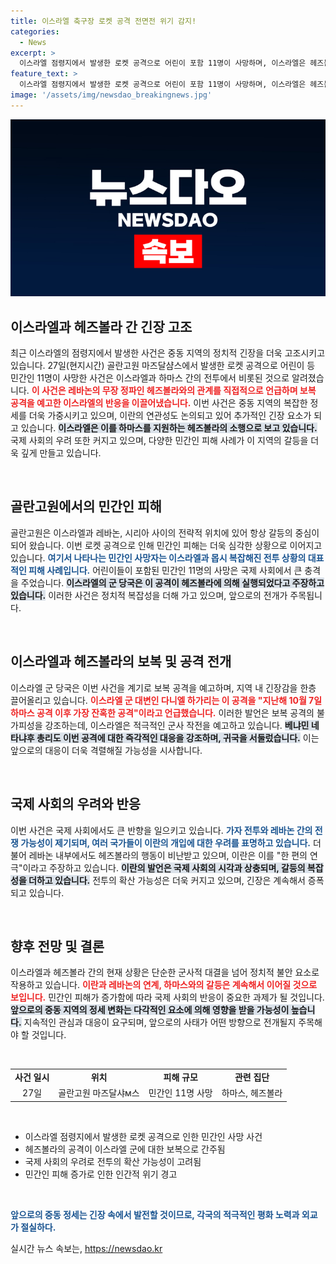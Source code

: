 ```yaml
---
title: 이스라엘 축구장 로켓 공격 전면전 위기 감지!
categories:
  - News
excerpt: >
  이스라엘 점령지에서 발생한 로켓 공격으로 어린이 포함 11명이 사망하며, 이스라엘은 헤즈볼라에 대한 보복을 예고했습니다. 지역 전쟁 확산 우려가 커지는 가운데, 국제 사회의 긴장감이 고조되고 있습니다. 클릭해 자세한 소식을 확인하세요!
feature_text: >
  이스라엘 점령지에서 발생한 로켓 공격으로 어린이 포함 11명이 사망하며, 이스라엘은 헤즈볼라에 대한 보복을 예고했습니다. 지역 전쟁 확산 우려가 커지는 가운데, 국제 사회의 긴장감이 고조되고 있습니다. 클릭해 자세한 소식을 확인하세요!
image: '/assets/img/newsdao_breakingnews.jpg'
---
```


<p><img src="/assets/img/newsdao_breakingnews.jpg" alt="bookingtag 속보" /></p>

<h2 data-ke-size="size26">이스라엘과 헤즈볼라 간 긴장 고조</h2>

<p data-ke-size="size16">최근 이스라엘의 점령지에서 발생한 사건은 중동 지역의 정치적 긴장을 더욱 고조시키고 있습니다. 27일(현지시간) 골란고원 마즈달샴스에서 발생한 로켓 공격으로 어린이 등 민간인 11명이 사망한 사건은 이스라엘과 하마스 간의 전투에서 비롯된 것으로 알려졌습니다. <b><span style="color: #ee2323;">이 사건은 레바논의 무장 정파인 헤즈볼라와의 관계를 직접적으로 언급하며 보복 공격을 예고한 이스라엘의 반응을 이끌어냈습니다.</span></b> 이번 사건은 중동 지역의 복잡한 정세를 더욱 가중시키고 있으며, 이란의 연관성도 논의되고 있어 추가적인 긴장 요소가 되고 있습니다. <b><span style="background-color: #21538527;">이스라엘은 이를 하마스를 지원하는 헤즈볼라의 소행으로 보고 있습니다.</span></b> 국제 사회의 우려 또한 커지고 있으며, 다양한 민간인 피해 사례가 이 지역의 갈등을 더욱 깊게 만들고 있습니다.</p>

<p data-ke-size="size16">&nbsp;</p>

<h2 data-ke-size="size26">골란고원에서의 민간인 피해</h2>

<p data-ke-size="size16">골란고원은 이스라엘과 레바논, 시리아 사이의 전략적 위치에 있어 항상 갈등의 중심이 되어 왔습니다. 이번 로켓 공격으로 인해 민간인 피해는 더욱 심각한 상황으로 이어지고 있습니다. <b><span style="color: #1a5490;">여기서 나타나는 민간인 사망자는 이스라엘과 몹시 복잡해진 전투 상황의 대표적인 피해 사례입니다.</span></b> 어린이들이 포함된 민간인 11명의 사망은 국제 사회에서 큰 충격을 주었습니다. <b><span style="background-color: #21538527;">이스라엘의 군 당국은 이 공격이 헤즈볼라에 의해 실행되었다고 주장하고 있습니다.</span></b> 이러한 사건은 정치적 복잡성을 더해 가고 있으며, 앞으로의 전개가 주목됩니다.</p>

<p data-ke-size="size16">&nbsp;</p>

<h2 data-ke-size="size26">이스라엘과 헤즈볼라의 보복 및 공격 전개</h2>

<p data-ke-size="size16">이스라엘 군 당국은 이번 사건을 계기로 보복 공격을 예고하며, 지역 내 긴장감을 한층 끌어올리고 있습니다. <b><span style="color: #ee2323;">이스라엘 군 대변인 다니엘 하가리는 이 공격을 "지난해 10월 7일 하마스 공격 이후 가장 잔혹한 공격"이라고 언급했습니다.</span></b> 이러한 발언은 보복 공격의 불가피성을 강조하는데, 이스라엘은 적극적인 군사 작전을 예고하고 있습니다. <b><span style="background-color: #21538527;">베냐민 네타냐후 총리도 이번 공격에 대한 즉각적인 대응을 강조하며, 귀국을 서둘렀습니다.</span></b> 이는 앞으로의 대응이 더욱 격렬해질 가능성을 시사합니다.</p>

<p data-ke-size="size16">&nbsp;</p>

<h2 data-ke-size="size26">국제 사회의 우려와 반응</h2>

<p data-ke-size="size16">이번 사건은 국제 사회에서도 큰 반향을 일으키고 있습니다. <b><span style="color: #1a5490;">가자 전투와 레바논 간의 전쟁 가능성이 제기되며, 여러 국가들이 이란의 개입에 대한 우려를 표명하고 있습니다.</span></b> 더불어 레바논 내부에서도 헤즈볼라의 행동이 비난받고 있으며, 이란은 이를 "한 편의 연극"이라고 주장하고 있습니다. <b><span style="background-color: #21538527;">이란의 발언은 국제 사회의 시각과 상충되며, 갈등의 복잡성을 더하고 있습니다.</span></b> 전투의 확산 가능성은 더욱 커지고 있으며, 긴장은 계속해서 증폭되고 있습니다.</p>

<p data-ke-size="size16">&nbsp;</p>

<h2 data-ke-size="size26">향후 전망 및 결론</h2>

<p data-ke-size="size16">이스라엘과 헤즈볼라 간의 현재 상황은 단순한 군사적 대결을 넘어 정치적 불안 요소로 작용하고 있습니다. <b><span style="color: #ee2323;">이란과 레바논의 연계, 하마스와의 갈등은 계속해서 이어질 것으로 보입니다.</span></b> 민간인 피해가 증가함에 따라 국제 사회의 반응이 중요한 과제가 될 것입니다. <b><span style="background-color: #21538527;">앞으로의 중동 지역의 정세 변화는 다각적인 요소에 의해 영향을 받을 가능성이 높습니다.</span></b> 지속적인 관심과 대응이 요구되며, 앞으로의 사태가 어떤 방향으로 전개될지 주목해야 할 것입니다.</p>

<p data-ke-size="size16">&nbsp;</p>

<table>
<tr>
<td style="text-align: center; height: 17px;"><b>사건 일시</b></td>
<td style="text-align: center; height: 17px;"><b>위치</b></td>
<td style="text-align: center; height: 17px;"><b>피해 규모</b></td>
<td style="text-align: center; height: 17px;"><b>관련 집단</b></td>
</tr>
<tr>
<td style="text-align: center; height: 17px;">27일</td>
<td style="text-align: center; height: 17px;">골란고원 마즈달샤м스</td>
<td style="text-align: center; height: 17px;">민간인 11명 사망</td>
<td style="text-align: center; height: 17px;">하마스, 헤즈볼라</td>
</tr>
</table>

<p data-ke-size="size16">&nbsp;</p>

<ul>
<li>이스라엘 점령지에서 발생한 로켓 공격으로 인한 민간인 사망 사건</li>
<li>헤즈볼라의 공격이 이스라엘 군에 대한 보복으로 간주됨</li>
<li>국제 사회의 우려로 전투의 확산 가능성이 고려됨</li>
<li>민간인 피해 증가로 인한 인간적 위기 경고</li>
</ul>

<p data-ke-size="size16">&nbsp;</p>

<p><b><span style="color: #1a5490;">앞으로의 중동 정세는 긴장 속에서 발전할 것이므로, 각국의 적극적인 평화 노력과 외교가 절실하다.</span></b></p>
실시간 뉴스 속보는, <a href="https://newsdao.kr" rel="dofollow">https://newsdao.kr</a>


